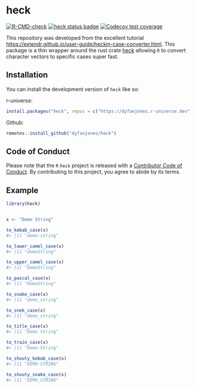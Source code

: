 
<!-- README.md is generated from README.Rmd. Please edit that file -->

# heck

<!-- badges: start -->

[![R-CMD-check](https://github.com/DyfanJones/heck/actions/workflows/R-CMD-check.yaml/badge.svg)](https://github.com/DyfanJones/heck/actions/workflows/R-CMD-check.yaml)
[![heck status
badge](https://dyfanjones.r-universe.dev/badges/heck)](https://dyfanjones.r-universe.dev/heck)
[![Codecov test
coverage](https://codecov.io/gh/DyfanJones/heck/branch/master/graph/badge.svg)](https://app.codecov.io/gh/DyfanJones/heck?branch=master)
<!-- badges: end -->

This repository was developed from the excellent tutorial
<https://extendr.github.io/user-guide/heckin-case-converter.html>. This
package is a thin wrapper around the rust crate
[heck](https://github.com/withoutboats/heck) allowing `R` to convert
character vectors to specific cases super fast.

## Installation

You can install the development version of `heck` like so:

r-universe:

``` r
install.packages("heck", repos = c("https://dyfanjones.r-universe.dev", "https://cran.r-project.org"))
```

Github:

``` r
remotes::install_github("dyfanjones/heck")
```

## Code of Conduct

Please note that the `R` `heck` project is released with a [Contributor
Code of
Conduct](https://contributor-covenant.org/version/2/1/CODE_OF_CONDUCT.html).
By contributing to this project, you agree to abide by its terms.

## Example

``` r
library(heck)


x <- "Demo String"

to_kebab_case(x)
#> [1] "demo-string"

to_lower_camel_case(x)
#> [1] "demoString"

to_upper_camel_case(x)
#> [1] "DemoString"

to_pascal_case(x)
#> [1] "DemoString"

to_snake_case(x)
#> [1] "demo_string"

to_snek_case(x)
#> [1] "demo_string"

to_title_case(x)
#> [1] "Demo String"

to_train_case(x)
#> [1] "Demo-String"

to_shouty_kebab_case(x)
#> [1] "DEMO-STRING"

to_shouty_snake_case(x)
#> [1] "DEMO_STRING"
```
